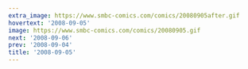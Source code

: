 ```yaml
---
extra_image: https://www.smbc-comics.com/comics/20080905after.gif
hovertext: '2008-09-05'
image: https://www.smbc-comics.com/comics/20080905.gif
next: '2008-09-06'
prev: '2008-09-04'
title: '2008-09-05'
---
```

